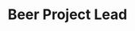 ---
layout: member
weight: 100
name: Josh Donaldson
title: Beer Project Lead
status: executive
img: /assets/images/members/josh.jpg
email: donaldson.josh.96@gmail.com
biography: >
  Joshua Donaldson is a 3rd year chemical engineering student at UBC. Josh is a project lead at UBC Envision where he is working to design a fully-automated brewing system that can be controlled by your phone! Josh has been passionate about entrepreneurship since a young age when he started his own freelance media company. 
linkedin: https://www.linkedin.com/in/joshua-donaldson-34289245/
---